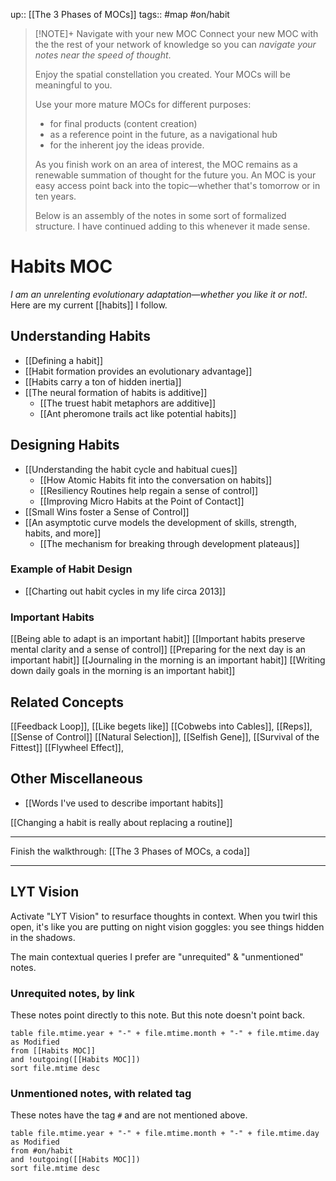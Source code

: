 up:: [[The 3 Phases of MOCs]]
tags:: #map #on/habit 

> [!NOTE]+ Navigate with your new MOC
> Connect your new MOC with the the rest of your network of knowledge so you can *navigate your notes near the speed of thought*. 
> 
> Enjoy the spatial constellation you created. Your MOCs will be meaningful to you. 
> 
> Use your more mature MOCs for different purposes:
> - for final products (content creation)
> - as a reference point in the future, as a navigational hub
> - for the inherent joy the ideas provide.
>
> As you finish work on an area of interest, the MOC remains as a renewable summation of thought for the future you. An MOC is your easy access point back into the topic—whether that's tomorrow or in ten years. 
>
> Below is an assembly of the notes in some sort of formalized structure. I have continued adding to this whenever it made sense.

# Habits MOC
*I am an unrelenting evolutionary adaptation—whether you like it or not!*. Here are my current [[habits]] I follow.

## Understanding Habits
- [[Defining a habit]]
- [[Habit formation provides an evolutionary advantage]]
- [[Habits carry a ton of hidden inertia]]
- [[The neural formation of habits is additive]]
	- [[The truest habit metaphors are additive]]
	- [[Ant pheromone trails act like potential habits]]

## Designing Habits
- [[Understanding the habit cycle and habitual cues]]
	- [[How Atomic Habits fit into the conversation on habits]]
	- [[Resiliency Routines help regain a sense of control]]
	- [[Improving Micro Habits at the Point of Contact]]
- [[Small Wins foster a Sense of Control]]
- [[An asymptotic curve models the development of skills, strength, habits, and more]]
	- [[The mechanism for breaking through development plateaus]]

### Example of Habit Design
- [[Charting out habit cycles in my life circa 2013]]

### Important Habits
[[Being able to adapt is an important habit]]
[[Important habits preserve mental clarity and a sense of control]]
[[Preparing for the next day is an important habit]]
[[Journaling in the morning is an important habit]]
[[Writing down daily goals in the morning is an important habit]]

## Related Concepts
[[Feedback Loop]], [[Like begets like]]
[[Cobwebs into Cables]], [[Reps]], [[Sense of Control]]
[[Natural Selection]], [[Selfish Gene]], [[Survival of the Fittest]]
[[Flywheel Effect]], 

## Other Miscellaneous
 - [[Words I've used to describe important habits]]


[[Changing a habit is really about replacing a routine]]

---

Finish the walkthrough: [[The 3 Phases of MOCs, a coda]]

---


## LYT Vision
Activate "LYT Vision" to resurface thoughts in context. When you twirl this open, it's like you are putting on night vision goggles: you see things hidden in the shadows.

The main contextual queries I prefer are "unrequited" & "unmentioned" notes. 

### Unrequited notes, by link
These notes point directly to this note. But this note doesn't point back.
```dataview
table file.mtime.year + "-" + file.mtime.month + "-" + file.mtime.day as Modified
from [[Habits MOC]]
and !outgoing([[Habits MOC]])
sort file.mtime desc
```

### Unmentioned notes, with related tag
These notes have the tag `#` and are not mentioned above.

```dataview
table file.mtime.year + "-" + file.mtime.month + "-" + file.mtime.day as Modified
from #on/habit 
and !outgoing([[Habits MOC]])
sort file.mtime desc
```


